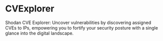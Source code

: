 # CVExplorer
Shodan CVE Explorer: Uncover vulnerabilities by discovering assigned CVEs to IPs, empowering you to fortify your security posture with a single glance into the digital landscape.
